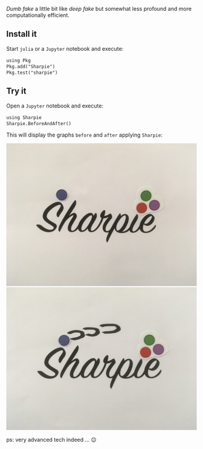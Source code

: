 
_Dumb fake_ a little bit like _deep fake_ but somewhat less profound and more computationally efficient. 

## Install it

Start `julia` or a `Jupyter` notebook and execute:

```
using Pkg
Pkg.add("Sharpie")
Pkg.test("sharpie")
```
## Try it

Open a `Jupyter` notebook and execute:

```
using Sharpie
Sharpie.BeforeAndAfter()
```

This will display the graphs `before` and `after` applying `Sharpie`:

![alt-text-1](figs/Sharpie_before.jpg "Before") ![alt-text-2](figs/Sharpie_after.jpg "After")

ps: very advanced tech indeed ... :wink: